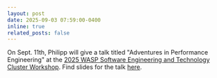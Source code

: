 ```yaml
---
layout: post
date: 2025-09-03 07:59:00-0400
inline: true
related_posts: false
---
```


On Sept. 11th, Philipp will give a talk titled "Adventures in Performance Engineering" at the [2025 WASP Software Engineering and Technology Cluster Workshop](https://www.chalmers.se/en/current/calendar/wasp-software-engineering-and-technology-cluster-workshop/). Find slides for the talk [here](https://speakerdeck.com/xleitix/presentation-wasp-software-technology-cluster-2025).